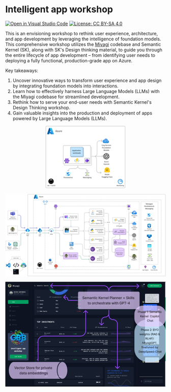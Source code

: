 # Intelligent app workshop

[![Open in Visual Studio Code](https://img.shields.io/static/v1?logo=visualstudiocode&label=&message=Open%20in%20VS%20Code&labelColor=2c2c32&color=007acc&logoColor=007acc)](https://github.dev/Azure/intelligent-app-workshop)
[![License: CC BY-SA 4.0](https://img.shields.io/badge/License-CC%20BY--SA-222.svg)](https://creativecommons.org/licenses/by-sa/4.0/)

This is an envisioning workshop to rethink user experience, architecture, and app development by leveraging the intelligence of foundation models. This comprehensive workshop utilizes the [Miyagi](https://github.com/Azure-Samples/miyagi) codebase and Semantic Kernel (SK), along with SK's Design thinking material, to guide you through the entire lifecycle of app development – from identifying user needs to deploying a fully functional, production-grade app on Azure.

Key takeaways:

1. Uncover innovative ways to transform user experience and app design by integrating foundation models into interactions.
2. Learn how to effectively harness Large Language Models (LLMs) with the Miyagi codebase for streamlined development.
3. Rethink how to serve your end-user needs with Semantic Kernel's Design Thinking workshop.
4. Gain valuable insights into the production and deployment of apps powered by Large Language Models (LLMs).

<p align="center"><img src="docs/assets/images/basic-arch.png" width=50% /></p>

![wip-azure](docs/assets/images/wip-azure.png)

![ui](docs/assets/images/ui-annotations.png)
